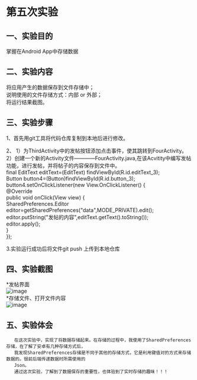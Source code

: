 # 第五次实验

 ## 一、实验目的
 掌握在Android App中存储数据
 
 ## 二、实验内容
将应用产生的数据保存到文件存储中；<br> 
说明使用的文件存储方式：内部 or 外部；<br> 
将运行结果截图。
 
 ## 三、实验步骤
1、首先用git工具将代码仓库复制到本地后进行修改。  

2、	1）为ThirdActivity中的发帖按钮添加点击事件，使其跳转到FourActivity。  
	2）创建一个新的Activity文件————FourActivity.java,在该Acvitity中编写发帖功能，进行发帖，并将帖子的内容保存到文件中。  
	final EditText editText=(EditText) findViewById(R.id.editText_3);  
        Button button4=(Button)findViewById(R.id.button_3);  
        button4.setOnClickListener(new View.OnClickListener() {  
            @Override  
            public void onClick(View view) {  
                SharedPreferences.Editor editor=getSharedPreferences("data",MODE_PRIVATE).edit();  
                editor.putString("发帖的内容",editText.getText().toString());  
                editor.apply();  
            }  
        });  

3.实验运行成功后将文件git push 上传到本地仓库

 
 ## 四、实验截图
 *发帖界面<br>
 ![image](https://github.com/LiuYB135/android-labs-2018/blob/master/com1614080901141/5_1.jpg)<br>
 *存储文件、打开文件内容<br>
 ![image](https://github.com/LiuYB135/android-labs-2018/blob/master/com1614080901141/5_2.jpg)<br>
 
 
 ## 五、实验体会
       在这次实验中，实现了将数据存储起来。在存储的过程中，我使用了SharedPreferences存储，在了解了安卓有几种存储方式后，
	   我发现SharedPreferences存储是不同于其他的存储方式，它是利用键值对的方式来存储数据的。很前后端传递数据时所需使用的
	   Json。  
	   通过这次实验，了解到了数据保存的重要性，也体验到了实时存储的趣味！！！
	   